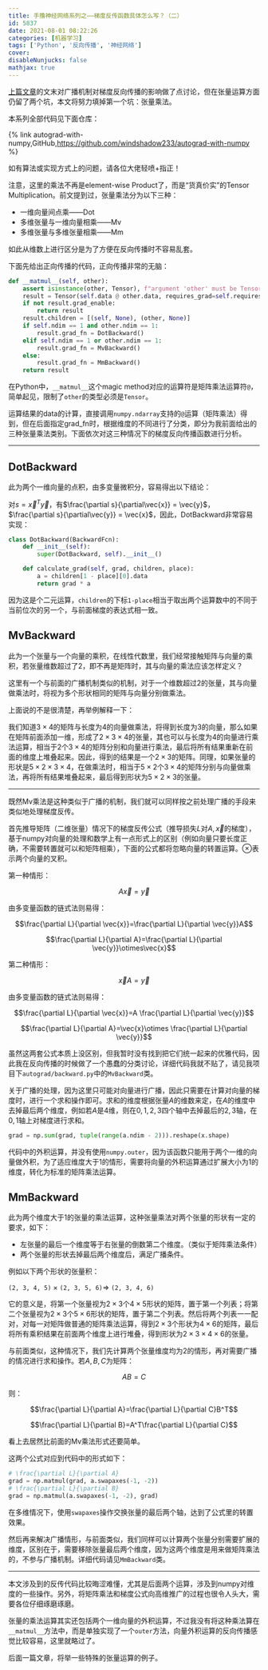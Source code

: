 ```yaml
---
title: 手撸神经网络系列之——梯度反传函数具体怎么写？（二）
id: 5837
date: 2021-08-01 08:22:26
categories: [机器学习]
tags: ['Python', '反向传播', '神经网络']
cover: 
disableNunjucks: false
mathjax: true
---
```


[上篇文章](/blog/5783/)的文末对广播机制对梯度反向传播的影响做了点讨论，但在张量运算方面仍留了两个坑，本文将努力填掉第一个坑：张量乘法。

本系列全部代码见下面仓库：

{% link autograd-with-numpy,GitHub,https://github.com/windshadow233/autograd-with-numpy %}

如有算法或实现方式上的问题，请各位大佬轻喷+指正！

注意，这里的乘法不再是element-wise Product了，而是“货真价实”的Tensor Multiplication。前文提到过，张量乘法分为以下三种：


- 一维向量间点乘——Dot
- 多维张量与一维向量相乘——Mv
- 多维张量与多维张量相乘——Mm

如此从维数上进行区分是为了方便在反向传播时不容易乱套。


下面先给出正向传播的代码，正向传播非常的无脑：



```python
def __matmul__(self, other):
    assert isinstance(other, Tensor), f"argument 'other' must be Tensor, not {type(other)}"
    result = Tensor(self.data @ other.data, requires_grad=self.requires_grad or other.requires_grad)
    if not result.grad_enable:
        return result
    result.children = [(self, None), (other, None)]
    if self.ndim == 1 and other.ndim == 1:
        result.grad_fn = DotBackward()
    elif self.ndim == 1 or other.ndim == 1:
        result.grad_fn = MvBackward()
    else:
        result.grad_fn = MmBackward()
    return result
```

在Python中，`__matmul__`这个magic method对应的运算符是矩阵乘法运算符`@`，简单起见，限制了`other`的类型必须是`Tensor`。


运算结果的data的计算，直接调用`numpy.ndarray`支持的`@`运算（矩阵乘法）得到，但在后面指定grad_fn时，根据维度的不同进行了分类，即分为我前面给出的三种张量乘法类别。下面依次对这三种情况下的梯度反向传播函数进行分析。

---

## DotBackward


此为两个一维向量的点积，由多变量微积分，容易得出以下结论：


对$s=\vec{x}^T\vec{y}$，有$\frac{\partial s}{\partial\vec{x}} = \vec{y}$，$\frac{\partial s}{\partial\vec{y}} = \vec{x}$，因此，DotBackward非常容易实现：


```python
class DotBackward(BackwardFcn):
    def __init__(self):
        super(DotBackward, self).__init__()

    def calculate_grad(self, grad, children, place):
        a = children[1 - place][0].data
        return grad * a
```

因为这是个二元运算，`children`的下标`1-place`相当于取出两个运算数中的不同于当前位次的另一个，与前面梯度的表达式相一致。


## MvBackward


此为一个张量与一个向量的乘积，在线性代数里，我们经常接触矩阵与向量的乘积，若张量维数超过了2，即不再是矩阵时，其与向量的乘法应该怎样定义？


这里有一个与前面的广播机制类似的机制，对于一个维数超过2的张量，其与向量做乘法时，将视为多个形状相同的矩阵与向量分别做乘法。


上面说的不是很清楚，再举例解释一下：


我们知道$3\times 4$的矩阵与长度为4的向量做乘法，将得到长度为3的向量，那么如果在矩阵前面添加一维，形成了$2\times 3\times 4$的张量，其也可以与长度为4的向量进行乘法运算，相当于2个$3\times 4$的矩阵分别和向量进行乘法，最后将所有结果重新在前面的维度上堆叠起来。因此，得到的结果是一个$2\times 3$的矩阵。同理，如果张量的形状是$5\times 2\times 3\times 4$，在做乘法时，相当于$5\times 2$个$3\times 4$的矩阵分别与向量做乘法，再将所有结果堆叠起来，最后得到形状为$5\times 2\times 3$的张量。

---

既然Mv乘法是这种类似于广播的机制，我们就可以同样按之前处理广播的手段来类似地处理梯度反传。


首先推导矩阵（二维张量）情况下的梯度反传公式（推导损失$L$对$A, \vec{x}$的梯度），基于numpy对向量的处理和数学上有一点形式上的区别（例如向量只要长度正确，不需要转置就可以和矩阵相乘），下面的公式都将忽略向量的转置运算。$\otimes$表示两个向量的叉积。


第一种情形：


$$A\vec{x}=\vec{y}$$


由多变量函数的链式法则易得：


$$\frac{\partial L}{\partial \vec{x}}=\frac{\partial L}{\partial \vec{y}}A$$


$$\frac{\partial L}{\partial A}=\frac{\partial L}{\partial \vec{y}}\otimes\vec{x}$$


第二种情形：


$$\vec{x}A=\vec{y}$$


由多变量函数的链式法则易得：


$$\frac{\partial L}{\partial \vec{x}}=A \frac{\partial L}{\partial \vec{y}}$$


$$\frac{\partial L}{\partial A}=\vec{x}\otimes \frac{\partial L}{\partial \vec{y}}$$


虽然这两套公式本质上没区别，但我暂时没有找到把它们统一起来的优雅代码，因此我在反向传播的时候做了一个愚蠢的分类讨论，详细代码我就不贴了，请见我项目下`autograd/backward.py`中的`MvBackward`类。


关于广播的处理，因为这里只可能对向量进行广播，因此只需要在计算对向量的梯度时，进行一个求和操作即可。求和的维度根据张量$A$的维数来定，在$A$的维度中去掉最后两个维度，例如若$A$是4维，则在$0,1,2,3$四个轴中去掉最后的$2,3$轴，在$0,1$轴上对梯度进行求和。



```python
grad = np.sum(grad, tuple(range(a.ndim - 2))).reshape(x.shape)
```

代码中的外积运算，并没有使用`numpy.outer`，因为该函数只能用于两个一维的向量做外积，为了适应维度大于1的情形，需要将向量的外积运算通过扩展大小为1的维度，转化为标准的矩阵乘法运算。


## MmBackward


此为两个维度大于1的张量的乘法运算，这种张量乘法对两个张量的形状有一定的要求，如下：


- 左张量的最后一个维度等于右张量的倒数第二个维度。（类似于矩阵乘法条件）
- 两个张量的形状去掉最后两个维度后，满足广播条件。

例如以下两个形状的张量积：


`(2, 3, 4, 5)` × `(2, 3, 5, 6)`=> `(2, 3, 4, 6)`


它的意义是，将第一个张量视为$2\times 3$个$4\times 5$形状的矩阵，置于第一个列表；将第二个张量视为$2\times 3$个$5\times 6$形状的矩阵，置于第二个列表。然后将两个列表一一配对，对每一对矩阵做普通的矩阵乘法运算，得到$2\times 3$个形状为$4\times 6$的矩阵，最后将所有乘积结果在前面两个维度上进行堆叠，得到形状为$2\times 3\times 4\times 6$的张量。


与前面类似，这种情况下，我们先计算两个张量维度均为2的情形，再对需要广播的情况进行求和操作。若$A,B,C$为矩阵：


$$AB=C$$


则：


$$\frac{\partial L}{\partial A}=\frac{\partial L}{\partial C}B^T$$


$$\frac{\partial L}{\partial B}=A^T\frac{\partial L}{\partial C}$$


看上去居然比前面的Mv乘法形式还要简单。


这两个公式对应到代码中的形式如下：



```python
# \frac{\partial L}{\partial A}
grad = np.matmul(grad, a.swapaxes(-1, -2))
# \frac{\partial L}{\partial B}
grad = np.matmul(a.swapaxes(-1, -2), grad)
```

在多维情况下，使用`swapaxes`操作交换张量的最后两个轴，达到了公式里的转置效果。


然后再来解决广播情形，与前面类似，我们同样可以计算两个张量分别需要扩展的维度，区别在于，需要移除张量最后两个维度，因为这两个维度是用来做矩阵乘法的，不参与广播机制。详细代码请见`MmBackward`类。

---

本文涉及到的反传代码比较晦涩难懂，尤其是后面两个运算，涉及到numpy对维度的一些操作。另外，将矩阵乘法和梯度公式向高维推广的过程也很令人头大，需要各位仔细琢磨琢磨。


张量的乘法运算其实还包括两个一维向量的外积运算，不过我没有将这种乘法算在`__matmul__`方法中，而是单独实现了一个`outer`方法，向量外积运算的反向传播感觉比较容易，这里就略过了。


后面一篇文章，将举一些特殊的张量运算的例子。

